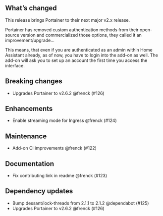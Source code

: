## What’s changed

This release brings Portainer to their next major v2.x release.

 Portainer has removed custom authentication methods from their open-source version and commercialized those options, they called it an improvement/upgrade... 

This means, that even if you are authenticated as an admin within Home Assistant already, as of now, you have to login into the add-on as well. The add-on will ask you to set up an account the first time you access the interface.

##  Breaking changes

-  Upgrades Portainer to v2.6.2 @frenck (#126)

##  Enhancements

-  Enable streaming mode for Ingress @frenck (#124)

##  Maintenance

-  Add-on CI improvements @frenck (#122)

##  Documentation

-  Fix contributing link in readme @frenck (#123)

##  Dependency updates

-  Bump dessant/lock-threads from 2.1.1 to 2.1.2 @dependabot (#125)
-  Upgrades Portainer to v2.6.2 @frenck (#126)
